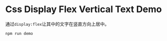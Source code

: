 Css Display Flex Vertical Text Demo
===================================

通过`display:flex`让其中的文字在竖直方向上居中。

```
npm run demo
```
